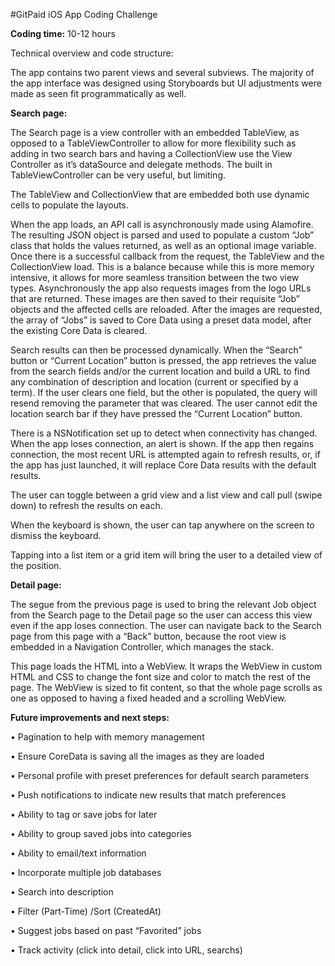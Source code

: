 #GitPaid iOS App Coding Challenge

<b>Coding time:</b> 10-12 hours

Technical overview and code structure:
<p>The app contains two parent views and several subviews. The majority of the app interface was designed using Storyboards but UI adjustments were made as seen fit programmatically as well.

<p><b>Search page:</b>
<p>The Search page is a view controller with an embedded TableView, as opposed to a TableViewController to allow for more flexibility such as adding in two search bars and having a CollectionView use the View Controller as it’s dataSource and delegate methods. The built in TableViewController can be very useful, but limiting. 
<p>The TableView and CollectionView that are embedded both use dynamic cells to populate the layouts. 
<p>When the app loads, an API call is asynchronously made using Alamofire. The resulting JSON object is parsed and used to populate a custom “Job” class that holds the values returned, as well as an optional image variable. Once there is a successful callback from the request, the TableView and the CollectionView load. This is a balance because while this is more memory intensive, it allows for more seamless transition between the two view types. Asynchronously the app also requests images from the logo URLs that are returned. These images are then saved to their requisite “Job” objects and the affected cells are reloaded. After the images are requested, the array of “Jobs” is saved to Core Data using a preset data model, after the existing Core Data is cleared.
<p>Search results can then be processed dynamically. When the “Search” button or “Current Location” button is pressed, the app retrieves the value from the search fields and/or the current location and build a URL to find any combination of description and location (current or specified by a term). If the user clears one field, but the other is populated, the query will resend removing the parameter that was cleared. The user cannot edit the location search bar if they have pressed the “Current Location” button. 
<p>There is a NSNotification set up to detect when connectivity has changed. When the app loses connection, an alert is shown. If the app then regains connection, the most recent URL is attempted again to refresh results, or, if the app has just launched, it will replace Core Data results with the default results.
<p>The user can toggle between a grid view and a list view and call pull (swipe down) to refresh the results on each. 
<p>When the keyboard is shown, the user can tap anywhere on the screen to dismiss the keyboard. 
<p>Tapping into a list item or a grid item will bring the user to a detailed view of the position.

<p><b>Detail page:</b>
<p>The segue from the previous page is used to bring the relevant Job object from the Search page to the Detail page so the user can access this view even if the app loses connection. The user can navigate back to the Search page from this page with a “Back” button, because the root view is embedded in a Navigation Controller, which manages the stack.
<p>This page loads the HTML into a WebView. It wraps the WebView in custom HTML and CSS to change the font size and color to match the rest of the page. The WebView is sized to fit content, so that the whole page scrolls as one as opposed to having a fixed headed and a scrolling WebView. 

<p><b>Future improvements and next steps:</b>
<p>•	Pagination to help with memory management
<p>•	Ensure CoreData is saving all the images as they are loaded
<p>•	Personal profile with preset preferences for default search parameters
<p>•	Push notifications to indicate new results that match preferences
<p>•	Ability to tag or save jobs for later
<p>•	Ability to group saved jobs into categories
<p>•	Ability to email/text information
<p>•	Incorporate multiple job databases
<p>•	Search into description
<p>•	Filter (Part-Time) /Sort (CreatedAt)
<p>•	Suggest jobs based on past “Favorited” jobs
<p>•	Track activity (click into detail, click into URL, searchs)


